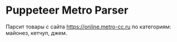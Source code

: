 # Puppeteer Metro Parser

Парсит товары с сайта https://online.metro-cc.ru по категориям: майонез, кетчуп, джем.